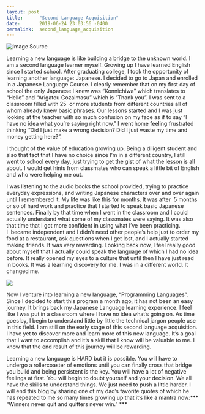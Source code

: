 ```yaml
---
layout: post
title:      "Second Language Acquisition"
date:       2019-06-24 23:03:56 -0400
permalink:  second_language_acquisition
---
```



   ![Image Source](http://985thejewel.com/wp-content/uploads/beeplugin_languages.png)

Learning a new language is like building a bridge to the unknown world. I am a second language learner myself. Growing up I have learned English since I started school. After graduating college, I took the opportunity of learning another language: Japanese. I decided to go to Japan and enrolled in a Japanese Language Course. I clearly remember that on my first day of school the only Japanese I knew was “Konnichiwa” which translates to “Hello” and “Arigatou Gozaimasu” which is “Thank you”. I was sent to a classroom filled with 25  or more students from different countries all of whom already knew basic phrases. Our lessons started and I was just looking at the teacher with so much confusion on my face as if to say “I have no idea what you’re saying right now.” I went home feeling frustrated thinking “Did I just make a wrong decision? Did I just waste my time and money getting here?”. 

I thought of the value of education growing up. Being a diligent student and also that fact that I have no choice since I’m in a different country, I still went to school every day, just trying to get the gist of what the lesson is all about. I would get hints from classmates who can speak a little bit of English and who were helping me out. 

I was listening to the audio books the school provided, trying to practice everyday expressions, and writing Japanese characters over and over again until I remembered it. My life was like this for months. It was after  5 months or so of hard work and practice that I started to speak basic Japanese sentences. Finally by  that time when I went in the classroom and I could actually understand what some of my classmates were saying. It was also that time that I got more confident in using what I’ve been practicing. I  became independent and I didn’t need other people’s help just to order my food at a restaurant, ask questions when I get lost, and I actually started making friends. It was very rewarding. Looking back now, I feel really good about myself that I actually could speak the language of which I had no idea before. It really opened my eyes to a culture that until then I have just read in books. It was a learning discovery for me. I was in a different world. It changed me.

![](https://www.itchronicles.com/wp-content/uploads/2018/10/bigstock-Programming-Web-Banner-Best-P-258081862.jpg)

Now I venture into learning a new language, “Programming Languages”. Since I decided to start this program a month ago, it has not been an easy journey. It brings back my Japanese Language learning experience. I feel like I was put in a classroom where I have no idea what’s going on. As time goes by, I begin to understand little by little the technical jargon people use in this field. I am still on the early stage of this second language acquisition. I have yet to discover more and learn more of this new language. It’s a goal that I want to accomplish and it’s a skill that I know will be valuable to me. I know that the end result of this journey will be rewarding. 

Learning a new language is HARD but it is possible. You will have to undergo a rollercoaster of emotions until you can finally cross that bridge you build and being persistent is the key. You will have a lot of negative feelings at first. You will begin to doubt yourself and your decision. We all have the skills to understand things. We just need to push a little harder. I will end this blog by sharing one of my dad’s favorite quotes of which he has repeated to me so many times growing up that it’s like a mantra now:*** “Winners never quit and quitters never win.” ***
